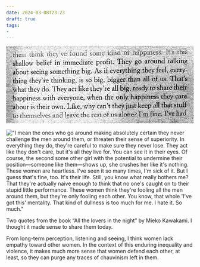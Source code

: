 ```yaml
---
date: 2024-03-08T23:23
draft: true
tags:
- 
---
```


!["It's this shallow belief in immediate profit. They go around talking about seeing something big. As if everything they feel, everything they re thinking, is so big, bigger than all of us. That's what they do. They act like they're all big, ready to share their happiness with everyone, when the only happiness they care about is their own. Like, why can't they just keep all that stuff to themselves and leave the rest of us alone?"](../attachment/vsc-paste/2024030823-240308232430.png)

!["I mean the ones who go around making absolutely certain they never challenge the men around them, or threaten their sense of superiority. In everything they do, they're careful to make sure they never lose. They act like they don't care, but it's all they live for. You can see it in their eyes. Of course, the second some other girl with the potential to undermine their position—someone like them—shows up, she crushes her like it's nothing. These women are heartless. I've seen it so many times, I'm sick of it. But I guess that's fine, too. It's their life. Still, you know what really bothers me? That they're actually naive enough to think that no one's caught on to their stupid little performance. These women think they're fooling all the men around them, but they're only fooling each other. You know, that whole 'I've got this' mentality. That kind of dullness is too much for me. I hate it. So much."](../attachment/vsc-paste/2024030823-240308232444.png)

Two quotes from the book “All the lovers in the night” by Mieko Kawakami. I thought it made sense to share them today.

From long-term perception, listening and seeing, I think women lack empathy toward other women. In the context of this enduring inequality and violence, it makes much more sense that women defend each other, at least, so they can purge any traces of chauvinism left in them.
